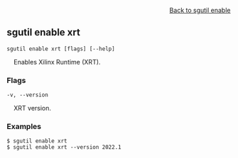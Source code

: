 <div id="readme" class="Box-body readme blob js-code-block-container">
<article class="markdown-body entry-content p-3 p-md-6" itemprop="text">
<p align="right">
<a href="https://github.com/fpgasystems/hacc/blob/main/cli/docs/sgutil-enable.md#sgutil-enable">Back to sgutil enable</a>
</p>

## sgutil enable xrt

<code>sgutil enable xrt [flags] [--help]</code>
<p>
  &nbsp; &nbsp; Enables Xilinx Runtime (XRT).
</p>

### Flags
<code>-v, --version <string></code>
<p>
  &nbsp; &nbsp; XRT version.
</p>

### Examples
```
$ sgutil enable xrt
$ sgutil enable xrt --version 2022.1
```